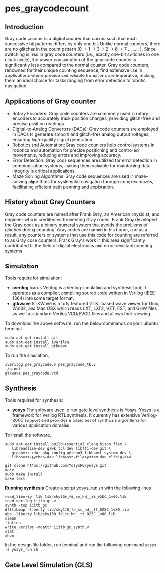 # pes_graycodecount
## Introduction
Gray code counter is a digital counter that counts such that each successive bit patterns differs by only one bit. Unlike normal counters, there are no glitches in the count pattern (0 -> 1 -> 3 -> 2 -> 6 -> 7 ......... ). Since switching is less in gray code counters (i.e., exactly one-bit switches in one clock cycle), the power consumption of the gray code counter is significantly less compared to the normal counter. Gray code counters, renowned for their unique counting sequence, find extensive use in applications where precise and reliable transitions are imperative, making them an ideal choice for tasks ranging from error detection to robotic navigation.

## Applications of Gray counter 

* Rotary Encoders: Gray code counters are commonly used in rotary encoders to accurately track position changes, providing glitch-free and precise position readings.
* Digital-to-Analog Converters (DACs): Gray code counters are employed in DACs to generate smooth and glitch-free analog output voltages, ensuring high-quality signal generation.
* Robotics and Automation: Gray code counters help control systems in robotics and automation for precise positioning and controlled movements, reducing errors and improving accuracy.
* Error Detection: Gray code sequences are utilized for error detection in communication systems, making them valuable for maintaining data integrity in critical applications.
* Maze Solving Algorithms: Gray code sequences are used in maze-solving algorithms for systematic navigation through complex mazes, facilitating efficient path planning and exploration.

## History about Gray Counters

Gray code counters are named after Frank Gray, an American physicist, and engineer who is credited with inventing Gray codes. Frank Gray developed the Gray code as a binary numeral system that avoids the problems of glitches during counting. Gray codes are named in his honor, and as a result, any counters or systems that use this code for counting are referred to as Gray code counters. Frank Gray's work in this area significantly contributed to the field of digital electronics and error-resistant counting systems

## Simulation 

Tools require for simulation:
- **iverilog**
Icarus Verilog is a Verilog simulation and synthesis tool. It operates as a compiler, compiling source code written in Verilog (IEEE-1364) into some target format.
- **gtkwave**
GTKWave is a fully featured GTK+ based wave viewer for Unix, Win32, and Mac OSX which reads LXT, LXT2, VZT, FST, and GHW files as well as standard Verilog VCD/EVCD files and allows their viewing.

To download the above software, run the below commands on your ubuntu terminal 
```
sudo apt-get install git 
sudo apt-get install iverilog 
sudo apt-get install gtkwave
```

To run the simulation, 
```
iverilog pes_graycode.v pes_graycode_tb.v
./a.out
gtkwave pes_graycode.vcd
```

## Synthesis 

Tools required for synthesis:
- **yosys**
The software used to run gate level synthesis is Yosys. Yosys is a framework for Verilog RTL synthesis. It currently has extensive Verilog-2005 support and provides a basic set of synthesis algorithms for various application domains

To install the software,

```
sudo apt-get install build-essential clang bison flex \
   libreadline-dev gawk tcl-dev libffi-dev git \
   graphviz xdot pkg-config python3 libboost-system-dev \
   libboost-python-dev libboost-filesystem-dev zlib1g-dev
```

```
git clone https://github.com/YosysHQ/yosys.git
make
sudo make install 
make test
```
**Running synthesis**
Create a scirpt yosys_run.sh with the following lines
```
read_liberty -lib lib/sky130_fd_sc_hd__tt_025C_1v80.lib
read_verilog iiitb_gc.v
synth -top iiitb_gc	
dfflibmap -liberty lib/sky130_fd_sc_hd__tt_025C_1v80.lib
abc -liberty lib/sky130_fd_sc_hd__tt_025C_1v80.lib
clean
flatten
write_verilog -noattr iiitb_gc_synth.v
stat
show
```
In the design file folder, run terminal and run the following command 
`` yosys -s yosys_run.sh ``

## Gate Level Simulation (GLS)
